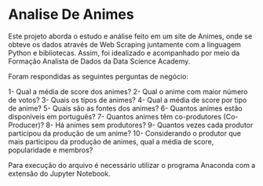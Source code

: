 # Analise De Animes

Este projeto aborda o estudo e análise feito em um site de Animes, onde se obteve os dados através de Web Scraping juntamente com a linguagem Python e bibliotecas. Assim, foi idealizado e acompanhado por meio da Formação Analista de Dados da Data Science Academy. 

Foram respondidas as seguintes perguntas de negócio:

1- Qual a média de score dos animes?
2- Qual o anime com maior número de votos?
3- Quais os tipos de animes?
4- Qual a média de score por tipo de anime?
5- Quais são as fontes dos animes?
6- Quantos animes estão disponíveis em português?
7- Quantos animes têm co-produtores (Co-Producer)?
8- Há animes sem produtores?
9- Quantos vezes cada produtor participou da produção de um anime?
10- Considerando o produtor que mais participou da produção de animes, qual a média de score, popularidade e membros?

Para execução do arquivo é necessário utilizar o programa Anaconda com a extensão do Jupyter Notebook.
